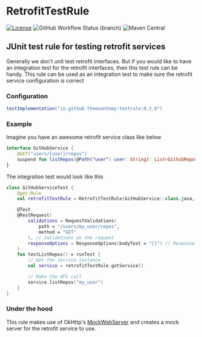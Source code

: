 # RetrofitTestRule

[![License](https://img.shields.io/badge/license-Apache%202.0-blue.svg)](https://github.com/thomsontomy/RetrofitTestRule/blob/main/LICENSE)
![GitHub Workflow Status (branch)](https://img.shields.io/github/workflow/status/thomsontomy/RetrofitTestRule/CI/main)
![Maven Central](https://img.shields.io/maven-central/v/io.github.thomsontomy/testrule)

## JUnit test rule for testing retrofit services

Generally we don't unit test retrofit interfaces. But if you would like to have an integration test
for the retrofit interfaces, then this test rule can be handy. This rule can be used as an
integration test to make sure the retrofit service configuration is correct

### Configuration

```groovy
testImplementation("io.github.thomsontomy:testrule:0.2.0")
```

### Example

Imagine you have an awesome retrofit service class like below

```kotlin
interface GitHubService {
    @GET("users/{user}/repos")
    suspend fun listRepos(@Path("user") user: String): List<GithubRepo>
}
```

The integration test would look like this

```kotlin
class GitHubServiceTest {
    @get:Rule
    val retrofitTestRule = RetrofitTestRule(GitHubService::class.java, logLevel = LogLevel.BODY)

    @Test
    @RestRequest(
        validations = RequestValidations(
            path = "/users/my_user/repos",
            method = "GET"
        ), // Validations on the request
        responseOptions = ResponseOptions(bodyText = "[]") // Response configurations
    )
    fun testListRepos() = runTest {
        // Get the service instance
        val service = retrofitTestRule.getService()

        // Make the API call
        service.listRepos("my_user")
    }
}
```

### Under the hood

This rule makes use of
OkHttp's [MockWebServer](https://github.com/square/okhttp/tree/master/mockwebserver) and creates a
mock server for the retrofit service to use.

